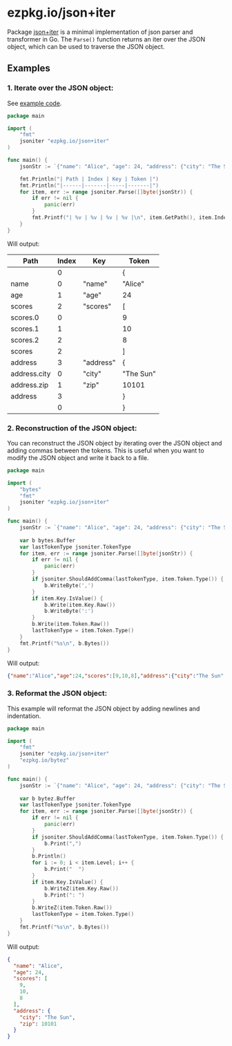 # ezpkg.io/json+iter

Package [json+iter](https://pkg.go.dev/ezpkg.io/json+iter) is a minimal implementation of json parser and transformer in Go. The
`Parse()` function returns an iter over the JSON object, which can be used to traverse the JSON object.

## Examples

### 1. Iterate over the JSON object:

See [example code](https://github.com/ezpkg/ezpkg/blob/main/json+iter/examples/00.iter/main.go).

```go
package main

import (
	"fmt"
	jsoniter "ezpkg.io/json+iter"
)

func main() {
	jsonStr := `{"name": "Alice", "age": 24, "address": {"city": "The Sun", "zip": 10101}}`

	fmt.Println("| Path | Index | Key | Token |")
	fmt.Println("|------|-------|-----|-------|")
	for item, err := range jsoniter.Parse([]byte(jsonStr)) {
		if err != nil {
			panic(err)
		}
		fmt.Printf("| %v | %v | %v | %v |\n", item.GetPath(), item.Index, item.Key, item.Token)
	}
}
```

Will output:

| Path         | Index | Key       | Token     |
|--------------|-------|-----------|-----------|
|              | 0     |           | {         |
| name         | 0     | "name"    | "Alice"   |
| age          | 1     | "age"     | 24        |
| scores       | 2     | "scores"  | [         |
| scores.0     | 0     |           | 9         |
| scores.1     | 1     |           | 10        |
| scores.2     | 2     |           | 8         |
| scores       | 2     |           | ]         |
| address      | 3     | "address" | {         |
| address.city | 0     | "city"    | "The Sun" |
| address.zip  | 1     | "zip"     | 10101     |
| address      | 3     |           | }         |
|              | 0     |           | }         |

### 2. Reconstruction of the JSON object:

You can reconstruct the JSON object by iterating over the JSON object and adding commas between the tokens. This is useful when you want to modify the JSON object and write it back to a file.

```go
package main

import (
	"bytes"
	"fmt"
	jsoniter "ezpkg.io/json+iter"
)

func main() {
	jsonStr := `{"name": "Alice", "age": 24, "address": {"city": "The Sun", "zip": 10101}}`
	
	var b bytes.Buffer
	var lastTokenType jsoniter.TokenType
	for item, err := range jsoniter.Parse([]byte(jsonStr)) {
		if err != nil {
			panic(err)
		}
		if jsoniter.ShouldAddComma(lastTokenType, item.Token.Type()) {
			b.WriteByte(',')
		}
		if item.Key.IsValue() {
			b.Write(item.Key.Raw())
			b.WriteByte(':')
		}
		b.Write(item.Token.Raw())
		lastTokenType = item.Token.Type()
	}
	fmt.Printf("%s\n", b.Bytes())
}
```

Will output:

```json
{"name":"Alice","age":24,"scores":[9,10,8],"address":{"city":"The Sun","zip":10101}}
```

### 3. Reformat the JSON object:

This example will reformat the JSON object by adding newlines and indentation.

```go
package main

import (
	"fmt"
	jsoniter "ezpkg.io/json+iter"
	"ezpkg.io/bytez"
)

func main() {
	jsonStr := `{"name": "Alice", "age": 24, "address": {"city": "The Sun", "zip": 10101}}`
	
	var b bytez.Buffer
	var lastTokenType jsoniter.TokenType
	for item, err := range jsoniter.Parse([]byte(jsonStr)) {
		if err != nil {
			panic(err)
		}
		if jsoniter.ShouldAddComma(lastTokenType, item.Token.Type()) {
			b.Print(",")
		}
		b.Println()
		for i := 0; i < item.Level; i++ {
			b.Print("  ")
		}
		if item.Key.IsValue() {
			b.WriteZ(item.Key.Raw())
			b.Print(": ")
		}
		b.WriteZ(item.Token.Raw())
		lastTokenType = item.Token.Type()
	}
	fmt.Printf("%s\n", b.Bytes())
}
```

Will output:

```json
{
  "name": "Alice",
  "age": 24,
  "scores": [
	9,
	10,
	8
  ],
  "address": {
	"city": "The Sun",
	"zip": 10101
  }
}
```
